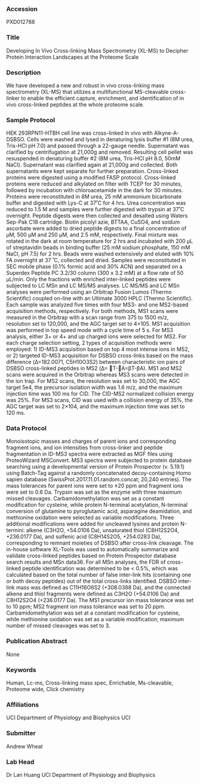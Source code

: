 ### Accession
PXD012788

### Title
Developing In Vivo Cross-linking Mass Spectrometry (XL-MS) to Decipher Protein Interaction Landscapes at the Proteome Scale

### Description
We have developed a new and robust in vivo cross-linking mass spectrometry (XL-MS) that utilizes a multifunctional MS-cleavable cross-linker to enable the efficient capture, enrichment, and identification of in vivo cross-linked peptides at the whole proteome scale.

### Sample Protocol
HEK 293RPN11-HTBH cell line was cross-linked in vivo with Alkyne-A-DSBSO. Cells were washed and lysed in denaturing lysis buffer #1 (8M urea, Tris-HCl pH 7.0) and passed through a 22-gauge needle. Supernatant was clarified by centrifugation at 21,000g and removed. Resulting cell pellet was resuspended in denaturing buffer #2 (8M urea, Tris-HCl pH 8.0, 50mM NaCl). Supernatant was clarified again at 21,000g and collected. Both supernatants were kept separate for further preparation. Cross-linked proteins were digested using a modified FASP protocol. Cross-linked proteins were reduced and alkylated on filter with TCEP for 30 minutes, followed by incubation with chloroacetamide in the dark for 30 minutes. Proteins were reconstituted in 8M urea, 25 mM ammonium bicarbonate buffer and digested with Lys-C at 37˚C for 4 hrs. Urea concentration was reduced to 1.5 M and samples were further digested with trypsin at 37˚C overnight. Peptide digests were then collected and desalted using Waters Sep-Pak C18 cartridge. Biotin picolyl azie, BTTAA, CuSO4, and soidum ascorbate were added to dried peptide digests to a final concentration of µM, 500 µM and 250 µM, and 2.5 mM, respectively. Final mixture was rotated in the dark at room temperature for 2 hrs and incubated with 200 µL of streptavidin beads in binding buffer (25 mM sodium phosphate, 150 mM NaCl, pH 7.5) for 2 hrs. Beads were washed extensively and eluted with 10% FA overnight at 37 ˚C, collected and dried. Samples were reconstituted in SEC mobile phase (0.1% formic acid and 30% ACN) and separated on a Superdex Peptide PC 3.2/30 column (300 x 3.2 mM) at a flow rate of 50 µL/min. Only the fractions with enriched inter-linked peptides were subjected to LC MSn and LC MS/MS analyses. LC MS/MS and LC MSn analyses were performed using an Orbitrap Fusion Lumos (Thermo Scientific) coupled on-line with an Ultimate 3000 HPLC (Thermo Scientific). Each sample was analyzed five times with four MS3- and one MS2-based acquisition methods, respectively. For both methods, MS1 scans were measured in the Orbitrap with a scan range from 375 to 1500 m/z, resolution set to 120,000, and the AGC target set to 4×105. MS1 acquisition was performed in top speed mode with a cycle time of 5 s. For MS3 analysis, either 3+ or 4+ and up charged ions were selected for MS2. For each charge selection setting, 2 types of acquisition methods were employed: 1) ID-MS3 acquisition based on top 4 most intense ions in MS2, or 2) targeted ID-MS3 acquisition for DSBSO cross-links based on the mass difference (Δ=182.0071, C5H10O3S2) between characteristic ion pairs of DSBSO cross-linked peptides in MS2 (Δ= T-A=βT-βA). MS1 and MS2 scans were acquired in the Orbitrap whereas MS3 scans were detected in the ion trap. For MS2 scans, the resolution was set to 30,000, the AGC target 5e4, the precursor isolation width was 1.6 m/z, and the maximum injection time was 100 ms for CID. The CID-MS2 normalized collision energy was 25%. For MS3 scans, CID was used with a collision energy of 35%, the AGC target was set to 2×104, and the maximum injection time was set to 120 ms.

### Data Protocol
Monoisotopic masses and charges of parent ions and corresponding fragment ions, and ion intensities from cross-linker and peptide fragmentation in ID-MS3 spectra were extracted as MGF files using ProteoWizard MSConvert. MS3 spectra were subjected to protein database searching using a developmental version of Protein Prospector (v. 5.19.1) using Batch-Tag against a randomly concatenated decoy-containing Homo sapien database (SwissProt.2017.11.01.random.concat; 20,240 entries). The mass tolerances for parent ions were set to ±20 ppm and fragment ions were set to 0.6 Da. Trypsin was set as the enzyme with three maximum missed cleavages. Carbamidomethylation was set as a constant modification for cysteine, while protein N-terminal acetylation, N-terminal conversion of glutamine to pyroglutamic acid, asparagine deamidation, and methionine oxidation were selected as variable modifications. Three additional modifications were added for uncleaved lysines and protein N-termini: alkene (C3H2O, +54.0106 Da), unsaturated thiol (C8H12S2O4, +236.0177 Da), and sulfenic acid (C8H14S2O5, +254.0283 Da), corresponding to remnant moieties of DSBSO after cross-link cleavage. The in-house software XL-Tools was used to automatically summarize and validate cross-linked peptides based on Protein Prospector database search results and MSn data36. For all MSn analyses, the FDR of cross-linked peptide identification was determined to be < 0.5%, which was calculated based on the total number of false inter-link hits (containing one or both decoy peptides) out of the total cross-links identified. DSBSO inter-link mass was defined as C11H16O6S2 (+308.0388 Da), and the connected alkene and thiol fragments were defined as C3H2O (+54.0106 Da) and C8H12S2O4 (+236.0177 Da). The MS1 precursor ion mass tolerance was set to 10 ppm; MS2 fragment ion mass tolerance was set to 20 ppm. Carbamidomethylation was set at a constant modification for cysteine, while methionine oxidation was set as a variable modification; maximum number of missed cleavages was set to 3.

### Publication Abstract
None

### Keywords
Human, Lc-ms, Cross-linking mass spec, Enrichable, Ms-cleavable, Proteome wide, Click chemistry

### Affiliations
UCI Department of Physiology and Biophysics
UCI

### Submitter
Andrew Wheat

### Lab Head
Dr Lan Huang
UCI Department of Physiology and Biophysics


